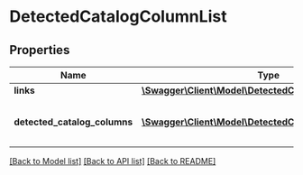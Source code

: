# DetectedCatalogColumnList

## Properties
Name | Type | Description | Notes
------------ | ------------- | ------------- | -------------
**links** | [**\Swagger\Client\Model\DetectedCatalogColumnListLinks**](DetectedCatalogColumnListLinks.md) |  | 
**detected_catalog_columns** | [**\Swagger\Client\Model\DetectedCatalogColumn[]**](DetectedCatalogColumn.md) | Contains all deteted catalog columns | [optional] 

[[Back to Model list]](../README.md#documentation-for-models) [[Back to API list]](../README.md#documentation-for-api-endpoints) [[Back to README]](../README.md)


